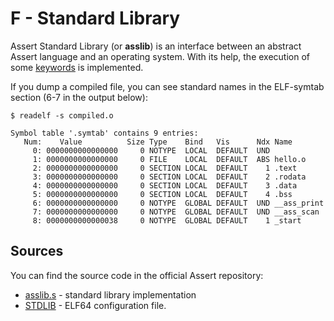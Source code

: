 # F - Standard Library

Assert Standard Library (or **asslib**) is an interface between 
an abstract Assert language and an operating system.
With its help, the execution of some [keywords](appendix-keywords.md) is implemented.

If you dump a compiled file, you can see standard names in the 
ELF-symtab section (6-7 in the output below):
```console
$ readelf -s compiled.o

Symbol table '.symtab' contains 9 entries:
   Num:    Value          Size Type    Bind   Vis      Ndx Name
     0: 0000000000000000     0 NOTYPE  LOCAL  DEFAULT  UND 
     1: 0000000000000000     0 FILE    LOCAL  DEFAULT  ABS hello.o
     2: 0000000000000000     0 SECTION LOCAL  DEFAULT    1 .text
     3: 0000000000000000     0 SECTION LOCAL  DEFAULT    2 .rodata
     4: 0000000000000000     0 SECTION LOCAL  DEFAULT    3 .data
     5: 0000000000000000     0 SECTION LOCAL  DEFAULT    4 .bss
     6: 0000000000000000     0 NOTYPE  GLOBAL DEFAULT  UND __ass_print
     7: 0000000000000000     0 NOTYPE  GLOBAL DEFAULT  UND __ass_scan
     8: 0000000000000038     0 NOTYPE  GLOBAL DEFAULT    1 _start
```

## Sources
You can find the source code in the official Assert repository:

* [asslib.s](https://github.com/d3phys/assert-lang/blob/master/asslib.s) - standard library implementation
* [STDLIB](https://github.com/d3phys/assert-lang/blob/master/STDLIB)   - ELF64 configuration file.

